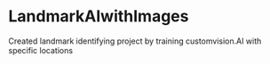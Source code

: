 # LandmarkAIwithImages
 Created landmark identifying project by training customvision.AI with specific locations
